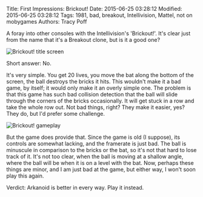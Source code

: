 Title: First Impressions: Brickout!
Date: 2015-06-25 03:28:12
Modified: 2015-06-25 03:28:12
Tags: 1981, bad, breakout, Intellivision, Mattel, not on mobygames
Authors: Tracy Poff

A foray into other consoles with the Intellivision's 'Brickout!'. It's clear just from the name that it's a Breakout clone, but is it a good one?

![Brickout! title screen]({filename}images/Brickout!_1.jpg)

Short answer: No.

It's very simple. You get 20 lives, you move the bat along the bottom of the screen, the ball destroys the bricks it hits. This wouldn't make it a bad game, by itself; it would only make it an overly simple one. The problem is that this game has such bad collision detection that the ball will slide through the corners of the bricks occasionally. It will get stuck in a row and take the whole row out. Not bad things, right? They make it easier, yes? They do, but I'd prefer some challenge.

![Brickout! gameplay]({filename}images/Brickout!_2.jpg)

But the game does provide that. Since the game is old (I suppose), its controls are somewhat lacking, and the framerate is just bad. The ball is minuscule in comparison to the bricks or the bat, so it's not that hard to lose track of it. It's not too clear, when the ball is moving at a shallow angle, where the ball will be when it is on a level with the bat. Now, perhaps these things are minor, and I am just bad at the game, but either way, I won't soon play this again.

Verdict: Arkanoid is better in every way. Play it instead.
